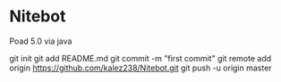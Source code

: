 Nitebot
=======

Poad 5.0 via java

git init
git add README.md
git commit -m "first commit"
git remote add origin https://github.com/kalez238/Nitebot.git
git push -u origin master
